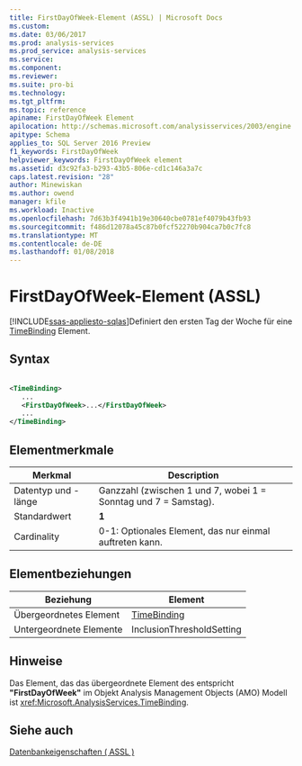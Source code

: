 ```yaml
---
title: FirstDayOfWeek-Element (ASSL) | Microsoft Docs
ms.custom: 
ms.date: 03/06/2017
ms.prod: analysis-services
ms.prod_service: analysis-services
ms.service: 
ms.component: 
ms.reviewer: 
ms.suite: pro-bi
ms.technology: 
ms.tgt_pltfrm: 
ms.topic: reference
apiname: FirstDayOfWeek Element
apilocation: http://schemas.microsoft.com/analysisservices/2003/engine
apitype: Schema
applies_to: SQL Server 2016 Preview
f1_keywords: FirstDayOfWeek
helpviewer_keywords: FirstDayOfWeek element
ms.assetid: d3c92fa3-b293-43b5-806e-cd1c146a3a7c
caps.latest.revision: "28"
author: Minewiskan
ms.author: owend
manager: kfile
ms.workload: Inactive
ms.openlocfilehash: 7d63b3f4941b19e30640cbe0781ef4079b43fb93
ms.sourcegitcommit: f486d12078a45c87b0fcf52270b904ca7b0c7fc8
ms.translationtype: MT
ms.contentlocale: de-DE
ms.lasthandoff: 01/08/2018
---
```

# <a name="firstdayofweek-element-assl"></a>FirstDayOfWeek-Element (ASSL)
[!INCLUDE[ssas-appliesto-sqlas](../../../includes/ssas-appliesto-sqlas.md)]Definiert den ersten Tag der Woche für eine [TimeBinding](../../../analysis-services/scripting/data-type/timebinding-data-type-assl.md) Element.  
  
## <a name="syntax"></a>Syntax  
  
```xml  
  
<TimeBinding>  
   ...  
   <FirstDayOfWeek>...</FirstDayOfWeek>  
   ...  
</TimeBinding>  
```  
  
## <a name="element-characteristics"></a>Elementmerkmale  
  
|Merkmal|Description|  
|--------------------|-----------------|  
|Datentyp und -länge|Ganzzahl (zwischen 1 und 7, wobei 1 = Sonntag und 7 = Samstag).|  
|Standardwert|**1**|  
|Cardinality|0-1: Optionales Element, das nur einmal auftreten kann.|  
  
## <a name="element-relationships"></a>Elementbeziehungen  
  
|Beziehung|Element|  
|------------------|-------------|  
|Übergeordnetes Element|[TimeBinding](../../../analysis-services/scripting/data-type/timebinding-data-type-assl.md)|  
|Untergeordnete Elemente|InclusionThresholdSetting|  
  
## <a name="remarks"></a>Hinweise  
 Das Element, das das übergeordnete Element des entspricht **"FirstDayOfWeek"** im Objekt Analysis Management Objects (AMO) Modell ist <xref:Microsoft.AnalysisServices.TimeBinding>.  
  
## <a name="see-also"></a>Siehe auch  
 [Datenbankeigenschaften &#40; ASSL &#41;](../../../analysis-services/scripting/properties/properties-assl.md)  
  
  

